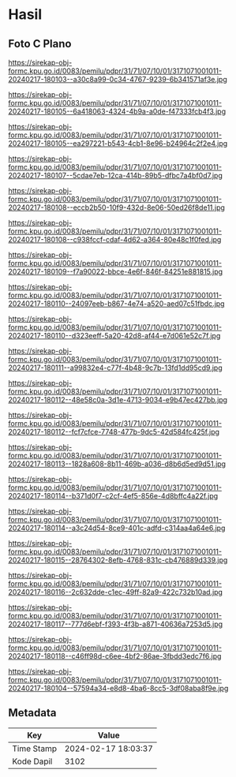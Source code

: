 # Hasil

## Foto C Plano

https://sirekap-obj-formc.kpu.go.id/0083/pemilu/pdpr/31/71/07/10/01/3171071001011-20240217-180103--a30c8a99-0c34-4767-9239-6b341571af3e.jpg

https://sirekap-obj-formc.kpu.go.id/0083/pemilu/pdpr/31/71/07/10/01/3171071001011-20240217-180105--6a418063-4324-4b9a-a0de-f47333fcb4f3.jpg

https://sirekap-obj-formc.kpu.go.id/0083/pemilu/pdpr/31/71/07/10/01/3171071001011-20240217-180105--ea297221-b543-4cb1-8e96-b24964c2f2e4.jpg

https://sirekap-obj-formc.kpu.go.id/0083/pemilu/pdpr/31/71/07/10/01/3171071001011-20240217-180107--5cdae7eb-12ca-414b-89b5-dfbc7a4bf0d7.jpg

https://sirekap-obj-formc.kpu.go.id/0083/pemilu/pdpr/31/71/07/10/01/3171071001011-20240217-180108--eccb2b50-10f9-432d-8e06-50ed26f8de11.jpg

https://sirekap-obj-formc.kpu.go.id/0083/pemilu/pdpr/31/71/07/10/01/3171071001011-20240217-180108--c938fccf-cdaf-4d62-a364-80e48c1f0fed.jpg

https://sirekap-obj-formc.kpu.go.id/0083/pemilu/pdpr/31/71/07/10/01/3171071001011-20240217-180109--f7a90022-bbce-4e6f-846f-84251e881815.jpg

https://sirekap-obj-formc.kpu.go.id/0083/pemilu/pdpr/31/71/07/10/01/3171071001011-20240217-180110--24097eeb-b867-4e74-a520-aed07c51fbdc.jpg

https://sirekap-obj-formc.kpu.go.id/0083/pemilu/pdpr/31/71/07/10/01/3171071001011-20240217-180110--d323eeff-5a20-42d8-af44-e7d061e52c7f.jpg

https://sirekap-obj-formc.kpu.go.id/0083/pemilu/pdpr/31/71/07/10/01/3171071001011-20240217-180111--a99832e4-c77f-4b48-9c7b-13fd1dd95cd9.jpg

https://sirekap-obj-formc.kpu.go.id/0083/pemilu/pdpr/31/71/07/10/01/3171071001011-20240217-180112--48e58c0a-3d1e-4713-9034-e9b47ec427bb.jpg

https://sirekap-obj-formc.kpu.go.id/0083/pemilu/pdpr/31/71/07/10/01/3171071001011-20240217-180112--fcf7cfce-7748-477b-9dc5-42d584fc425f.jpg

https://sirekap-obj-formc.kpu.go.id/0083/pemilu/pdpr/31/71/07/10/01/3171071001011-20240217-180113--1828a608-8b11-469b-a036-d8b6d5ed9d51.jpg

https://sirekap-obj-formc.kpu.go.id/0083/pemilu/pdpr/31/71/07/10/01/3171071001011-20240217-180114--b371d0f7-c2cf-4ef5-856e-4d8bffc4a22f.jpg

https://sirekap-obj-formc.kpu.go.id/0083/pemilu/pdpr/31/71/07/10/01/3171071001011-20240217-180114--a3c24d54-8ce9-401c-adfd-c314aa4a64e6.jpg

https://sirekap-obj-formc.kpu.go.id/0083/pemilu/pdpr/31/71/07/10/01/3171071001011-20240217-180115--28764302-8efb-4768-831c-cb476889d339.jpg

https://sirekap-obj-formc.kpu.go.id/0083/pemilu/pdpr/31/71/07/10/01/3171071001011-20240217-180116--2c632dde-c1ec-49ff-82a9-422c732b10ad.jpg

https://sirekap-obj-formc.kpu.go.id/0083/pemilu/pdpr/31/71/07/10/01/3171071001011-20240217-180117--777d6ebf-f393-4f3b-a871-40636a7253d5.jpg

https://sirekap-obj-formc.kpu.go.id/0083/pemilu/pdpr/31/71/07/10/01/3171071001011-20240217-180118--c46ff98d-c6ee-4bf2-86ae-3fbdd3edc7f6.jpg

https://sirekap-obj-formc.kpu.go.id/0083/pemilu/pdpr/31/71/07/10/01/3171071001011-20240217-180104--57594a34-e8d8-4ba6-8cc5-3df08aba8f9e.jpg


## Metadata

| Key        | Value               |
| ---------- | ------------------- |
| Time Stamp | 2024-02-17 18:03:37 |
| Kode Dapil | 3102                |



